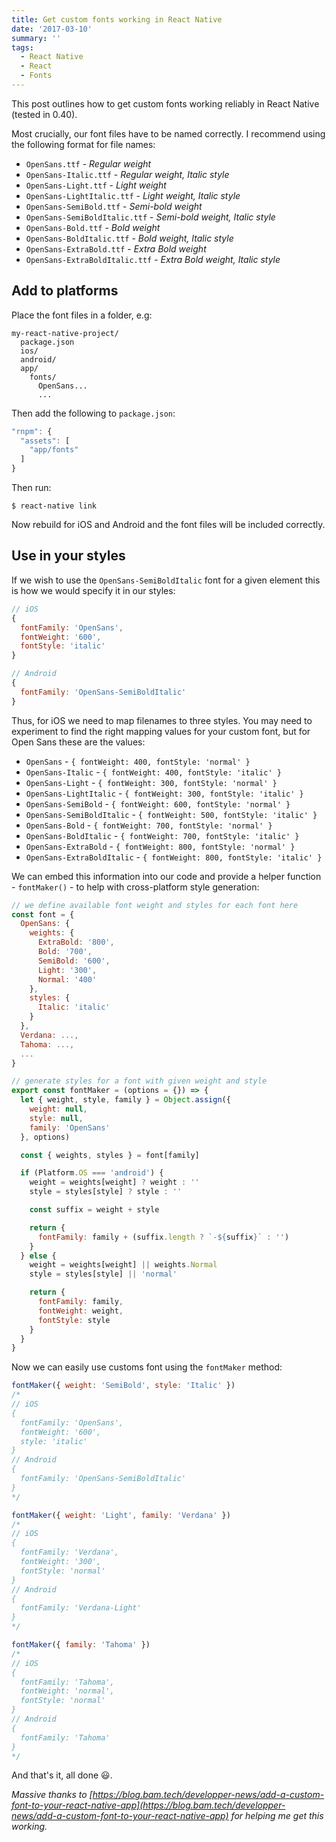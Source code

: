 ```yaml
---
title: Get custom fonts working in React Native
date: '2017-03-10'
summary: ''
tags:
  - React Native
  - React
  - Fonts
---
```


This post outlines how to get custom fonts working reliably in React Native
(tested in 0.40).

Most crucially, our font files have to be named correctly. I recommend using
the following format for file names:

* `OpenSans.ttf` - _Regular weight_
* `OpenSans-Italic.ttf` - _Regular weight, Italic style_
* `OpenSans-Light.ttf` - _Light weight_
* `OpenSans-LightItalic.ttf` - _Light weight, Italic style_
* `OpenSans-SemiBold.ttf` - _Semi-bold weight_
* `OpenSans-SemiBoldItalic.ttf` - _Semi-bold weight, Italic style_
* `OpenSans-Bold.ttf` - _Bold weight_
* `OpenSans-BoldItalic.ttf` - _Bold weight, Italic style_
* `OpenSans-ExtraBold.ttf` - _Extra Bold weight_
* `OpenSans-ExtraBoldItalic.ttf` - _Extra Bold weight, Italic style_

## Add to platforms

Place the font files in a folder, e.g:

```
my-react-native-project/
  package.json
  ios/
  android/
  app/
    fonts/
      OpenSans...
      ...
```

Then add the following to `package.json`:

```js
"rnpm": {
  "assets": [
    "app/fonts"
  ]
}  
```

Then run:

```shell
$ react-native link
```

Now rebuild for iOS and Android and the font files will be included correctly.

## Use in your styles

If we wish to use the `OpenSans-SemiBoldItalic` font for a given
element this is how we would specify it in our styles:

```js
// iOS
{
  fontFamily: 'OpenSans',
  fontWeight: '600',
  fontStyle: 'italic'
}

// Android
{
  fontFamily: 'OpenSans-SemiBoldItalic'
}
```

Thus, for iOS we need to map filenames to three styles. You may need to
experiment to find the right mapping values for your custom font, but for
Open Sans these are the values:

* `OpenSans` - `{ fontWeight: 400, fontStyle: 'normal' }`
* `OpenSans-Italic` - `{ fontWeight: 400, fontStyle: 'italic' }`
* `OpenSans-Light` - `{ fontWeight: 300, fontStyle: 'normal' }`
* `OpenSans-LightItalic` - `{ fontWeight: 300, fontStyle: 'italic' }`
* `OpenSans-SemiBold` - `{ fontWeight: 600, fontStyle: 'normal' }`
* `OpenSans-SemiBoldItalic` - `{ fontWeight: 500, fontStyle: 'italic' }`
* `OpenSans-Bold` - `{ fontWeight: 700, fontStyle: 'normal' }`
* `OpenSans-BoldItalic` - `{ fontWeight: 700, fontStyle: 'italic' }`
* `OpenSans-ExtraBold` - `{ fontWeight: 800, fontStyle: 'normal' }`
* `OpenSans-ExtraBoldItalic` - `{ fontWeight: 800, fontStyle: 'italic' }`

We can embed this information into our code and provide a helper function -
`fontMaker()` - to help with cross-platform style generation:

```js
// we define available font weight and styles for each font here
const font = {
  OpenSans: {
    weights: {
      ExtraBold: '800',
      Bold: '700',
      SemiBold: '600',
      Light: '300',
      Normal: '400'
    },
    styles: {
      Italic: 'italic'
    }
  },
  Verdana: ...,
  Tahoma: ...,
  ...
}

// generate styles for a font with given weight and style
export const fontMaker = (options = {}) => {
  let { weight, style, family } = Object.assign({
    weight: null,
    style: null,
    family: 'OpenSans'
  }, options)

  const { weights, styles } = font[family]

  if (Platform.OS === 'android') {
    weight = weights[weight] ? weight : ''
    style = styles[style] ? style : ''

    const suffix = weight + style

    return {
      fontFamily: family + (suffix.length ? `-${suffix}` : '')
    }
  } else {
    weight = weights[weight] || weights.Normal
    style = styles[style] || 'normal'

    return {
      fontFamily: family,
      fontWeight: weight,
      fontStyle: style
    }
  }
}
```

Now we can easily use customs font using the `fontMaker` method:

```js
fontMaker({ weight: 'SemiBold', style: 'Italic' })
/*
// iOS
{
  fontFamily: 'OpenSans',
  fontWeight: '600',
  style: 'italic'
}
// Android
{
  fontFamily: 'OpenSans-SemiBoldItalic'
}
*/

fontMaker({ weight: 'Light', family: 'Verdana' })
/*
// iOS
{
  fontFamily: 'Verdana',
  fontWeight: '300',
  fontStyle: 'normal'
}
// Android
{
  fontFamily: 'Verdana-Light'
}
*/

fontMaker({ family: 'Tahoma' })
/*
// iOS
{
  fontFamily: 'Tahoma',
  fontWeight: 'normal',
  fontStyle: 'normal'
}
// Android
{
  fontFamily: 'Tahoma'
}
*/
```

And that's it, all done 😃.

_Massive thanks to [https://blog.bam.tech/developper-news/add-a-custom-font-to-your-react-native-app](https://blog.bam.tech/developper-news/add-a-custom-font-to-your-react-native-app) for helping me get this working._
